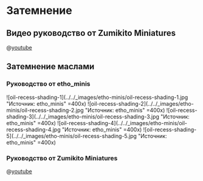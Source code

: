 # Затемнение

## Видео руководство от Zumikito Miniatures

@[youtube](https://youtu.be/S6uienJsj4s?si=dNy2IRDxvC_AblZ5)

## Затемнение маслами

### Руководство от etho_minis

![oil-recess-shading-1](../../_images/etho-minis/oil-recess-shading-1.jpg "Источник: etho_minis" =400x)
![oil-recess-shading-2](../../_images/etho-minis/oil-recess-shading-2.jpg "Источник: etho_minis" =400x)
![oil-recess-shading-3](../../_images/etho-minis/oil-recess-shading-3.jpg "Источник: etho_minis" =400x)
![oil-recess-shading-4](../../_images/etho-minis/oil-recess-shading-4.jpg "Источник: etho_minis" =400x)
![oil-recess-shading-5](../../_images/etho-minis/oil-recess-shading-5.jpg "Источник: etho_minis" =400x)

### Руководство от Zumikito Miniatures

@[youtube](https://youtu.be/crMAu8s1DY8?si=BT5PAEXUXVWqvPJy)
